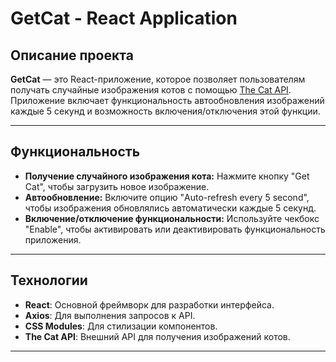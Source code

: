 # GetCat - React Application

## Описание проекта
**GetCat** — это React-приложение, которое позволяет пользователям получать случайные изображения котов с помощью [The Cat API](https://thecatapi.com/). Приложение включает функциональность автообновления изображений каждые 5 секунд и возможность включения/отключения этой функции.

---

## Функциональность
- **Получение случайного изображения кота:** Нажмите кнопку "Get Cat", чтобы загрузить новое изображение.
- **Автообновление:** Включите опцию "Auto-refresh every 5 second", чтобы изображения обновлялись автоматически каждые 5 секунд.
- **Включение/отключение функциональности:** Используйте чекбокс "Enable", чтобы активировать или деактивировать функциональность приложения.

---

## Технологии
- **React**: Основной фреймворк для разработки интерфейса.
- **Axios**: Для выполнения запросов к API.
- **CSS Modules**: Для стилизации компонентов.
- **The Cat API**: Внешний API для получения изображений котов.

---